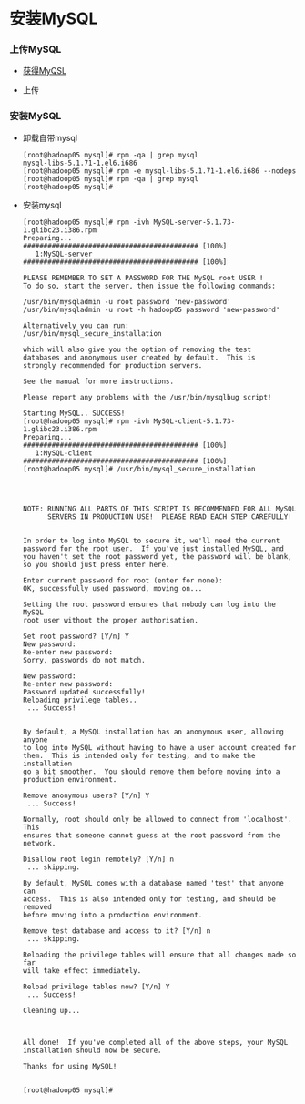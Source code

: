 # 安装MySQL

### 上传MySQL

* [获得MyQSL](https://github.com/sunnyandgood/BigData/tree/master/Hive/mysql安装包)

* 上传

### 安装MySQL

* 卸载自带mysql

      [root@hadoop05 mysql]# rpm -qa | grep mysql
      mysql-libs-5.1.71-1.el6.i686
      [root@hadoop05 mysql]# rpm -e mysql-libs-5.1.71-1.el6.i686 --nodeps
      [root@hadoop05 mysql]# rpm -qa | grep mysql
      [root@hadoop05 mysql]#

* 安装mysql

      [root@hadoop05 mysql]# rpm -ivh MySQL-server-5.1.73-1.glibc23.i386.rpm
      Preparing...                ########################################### [100%]
         1:MySQL-server           ########################################### [100%]

      PLEASE REMEMBER TO SET A PASSWORD FOR THE MySQL root USER !
      To do so, start the server, then issue the following commands:

      /usr/bin/mysqladmin -u root password 'new-password'
      /usr/bin/mysqladmin -u root -h hadoop05 password 'new-password'

      Alternatively you can run:
      /usr/bin/mysql_secure_installation

      which will also give you the option of removing the test
      databases and anonymous user created by default.  This is
      strongly recommended for production servers.

      See the manual for more instructions.

      Please report any problems with the /usr/bin/mysqlbug script!

      Starting MySQL.. SUCCESS! 
      [root@hadoop05 mysql]# rpm -ivh MySQL-client-5.1.73-1.glibc23.i386.rpm 
      Preparing...                ########################################### [100%]
         1:MySQL-client           ########################################### [100%]
      [root@hadoop05 mysql]# /usr/bin/mysql_secure_installation




      NOTE: RUNNING ALL PARTS OF THIS SCRIPT IS RECOMMENDED FOR ALL MySQL
            SERVERS IN PRODUCTION USE!  PLEASE READ EACH STEP CAREFULLY!


      In order to log into MySQL to secure it, we'll need the current
      password for the root user.  If you've just installed MySQL, and
      you haven't set the root password yet, the password will be blank,
      so you should just press enter here.

      Enter current password for root (enter for none): 
      OK, successfully used password, moving on...

      Setting the root password ensures that nobody can log into the MySQL
      root user without the proper authorisation.

      Set root password? [Y/n] Y
      New password: 
      Re-enter new password: 
      Sorry, passwords do not match.

      New password: 
      Re-enter new password: 
      Password updated successfully!
      Reloading privilege tables..
       ... Success!


      By default, a MySQL installation has an anonymous user, allowing anyone
      to log into MySQL without having to have a user account created for
      them.  This is intended only for testing, and to make the installation
      go a bit smoother.  You should remove them before moving into a
      production environment.

      Remove anonymous users? [Y/n] Y
       ... Success!

      Normally, root should only be allowed to connect from 'localhost'.  This
      ensures that someone cannot guess at the root password from the network.

      Disallow root login remotely? [Y/n] n
       ... skipping.

      By default, MySQL comes with a database named 'test' that anyone can
      access.  This is also intended only for testing, and should be removed
      before moving into a production environment.

      Remove test database and access to it? [Y/n] n
       ... skipping.

      Reloading the privilege tables will ensure that all changes made so far
      will take effect immediately.

      Reload privilege tables now? [Y/n] Y
       ... Success!

      Cleaning up...



      All done!  If you've completed all of the above steps, your MySQL
      installation should now be secure.

      Thanks for using MySQL!


      [root@hadoop05 mysql]#



